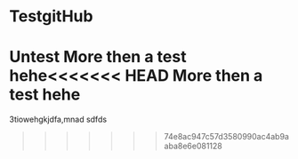 # TestgitHub
Untest
More then a test hehe<<<<<<< HEAD
More then a test hehe
=======
3tiowehgkjdfa,mnad
sdfds
>>>>>>> 74e8ac947c57d3580990ac4ab9aaba8e6e081128
